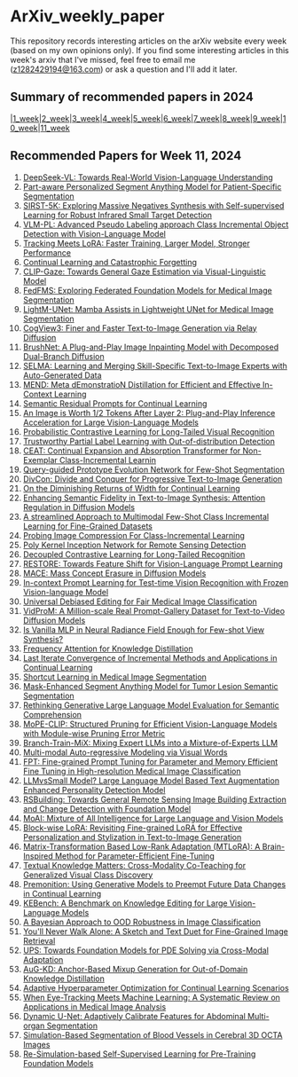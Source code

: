 # ArXiv_weekly_paper
This repository records interesting articles on the arXiv website every week (based on my own opinions only).
If you find some interesting articles in this week's arxiv that I've missed, feel free to email me (z1282429194@163.com) or ask a question and I'll add it later.

## Summary of recommended papers in 2024
<!-- | | | | |
|--------|--------|--------|--------| -->
|[1_week](https://github.com/Fatflower/ArXiv_weekly_paper/blob/main/2024/1_week.md)|[2_week](https://github.com/Fatflower/ArXiv_weekly_paper/blob/main/2024/2_week.md)|[3_week](https://github.com/Fatflower/ArXiv_weekly_paper/blob/main/2024/3_week.md)|[4_week](https://github.com/Fatflower/ArXiv_weekly_paper/blob/main/2024/4_week.md)|[5_week](https://github.com/Fatflower/ArXiv_weekly_paper/blob/main/2024/5_week.md)|[6_week](https://github.com/Fatflower/ArXiv_weekly_paper/blob/main/2024/6_week.md)|[7_week](https://github.com/Fatflower/ArXiv_weekly_paper/blob/main/2024/7_week.md)|[8_week](https://github.com/Fatflower/ArXiv_weekly_paper/blob/main/2024/8_week.md)|[9_week](https://github.com/Fatflower/ArXiv_weekly_paper/blob/main/2024/9_week.md)|[10_week](https://github.com/Fatflower/ArXiv_weekly_paper/blob/main/2024/10_week.md)|[11_week](https://github.com/Fatflower/ArXiv_weekly_paper/blob/main/2024/11_week.md)

<!-- | | | | | -->

## Recommended Papers for Week 11, 2024
1. [DeepSeek-VL: Towards Real-World Vision-Language Understanding](https://arxiv.org/abs/2403.05525)
2. [Part-aware Personalized Segment Anything Model for Patient-Specific Segmentation](https://arxiv.org/abs/2403.05433)
3. [SIRST-5K: Exploring Massive Negatives Synthesis with Self-supervised Learning for Robust Infrared Small Target Detection](https://arxiv.org/abs/2403.05416)
4. [VLM-PL: Advanced Pseudo Labeling approach Class Incremental Object Detection with Vision-Language Model](https://arxiv.org/abs/2403.05346)
5. [Tracking Meets LoRA: Faster Training, Larger Model, Stronger Performance](https://arxiv.org/abs/2403.05231)
6. [Continual Learning and Catastrophic Forgetting](https://arxiv.org/abs/2403.05175)
7. [CLIP-Gaze: Towards General Gaze Estimation via Visual-Linguistic Model](https://arxiv.org/abs/2403.05124)
8. [FedFMS: Exploring Federated Foundation Models for Medical Image Segmentation](https://arxiv.org/abs/2403.05408)
9. [LightM-UNet: Mamba Assists in Lightweight UNet for Medical Image Segmentation](https://arxiv.org/abs/2403.05246)
10. [CogView3: Finer and Faster Text-to-Image Generation via Relay Diffusion](https://arxiv.org/abs/2403.05121)
11. [BrushNet: A Plug-and-Play Image Inpainting Model with Decomposed Dual-Branch Diffusion](https://arxiv.org/abs/2403.06976)
12. [SELMA: Learning and Merging Skill-Specific Text-to-Image Experts with Auto-Generated Data](https://arxiv.org/abs/2403.06952)
13. [MEND: Meta dEmonstratioN Distillation for Efficient and Effective In-Context Learning](https://arxiv.org/abs/2403.06914)
14. [Semantic Residual Prompts for Continual Learning](https://arxiv.org/abs/2403.06870)
15. [An Image is Worth 1/2 Tokens After Layer 2: Plug-and-Play Inference Acceleration for Large Vision-Language Models](https://arxiv.org/abs/2403.06764)
16. [Probabilistic Contrastive Learning for Long-Tailed Visual Recognition](https://arxiv.org/abs/2403.06726)
17. [Trustworthy Partial Label Learning with Out-of-distribution Detection](https://arxiv.org/abs/2403.06681)
18. [CEAT: Continual Expansion and Absorption Transformer for Non-Exemplar Class-Incremental Learnin](https://arxiv.org/abs/2403.06670)
19. [Query-guided Prototype Evolution Network for Few-Shot Segmentation](https://arxiv.org/abs/2403.06488)
20. [DivCon: Divide and Conquer for Progressive Text-to-Image Generation](https://arxiv.org/abs/2403.06400)
21. [On the Diminishing Returns of Width for Continual Learning](https://arxiv.org/abs/2403.06398)
22. [Enhancing Semantic Fidelity in Text-to-Image Synthesis: Attention Regulation in Diffusion Models](https://arxiv.org/abs/2403.06381)
23. [A streamlined Approach to Multimodal Few-Shot Class Incremental Learning for Fine-Grained Datasets](https://arxiv.org/abs/2403.06295)
24. [Probing Image Compression For Class-Incremental Learning](https://arxiv.org/abs/2403.06288)
25. [Poly Kernel Inception Network for Remote Sensing Detection](https://arxiv.org/abs/2403.06258)
26. [Decoupled Contrastive Learning for Long-Tailed Recognition](https://arxiv.org/abs/2403.06151)
27. [RESTORE: Towards Feature Shift for Vision-Language Prompt Learning](https://arxiv.org/abs/2403.06136)
28. [MACE: Mass Concept Erasure in Diffusion Models](https://arxiv.org/abs/2403.06135)
29. [In-context Prompt Learning for Test-time Vision Recognition with Frozen Vision-language Model](https://arxiv.org/abs/2403.06126)
30. [Universal Debiased Editing for Fair Medical Image Classification](https://arxiv.org/abs/2403.06104)
31. [VidProM: A Million-scale Real Prompt-Gallery Dataset for Text-to-Video Diffusion Models](https://arxiv.org/abs/2403.06098)
32. [Is Vanilla MLP in Neural Radiance Field Enough for Few-shot View Synthesis?](https://arxiv.org/abs/2403.06092)
33. [Frequency Attention for Knowledge Distillation](https://arxiv.org/abs/2403.05894)
34. [Last Iterate Convergence of Incremental Methods and Applications in Continual Learning](https://arxiv.org/abs/2403.06873)
35. [Shortcut Learning in Medical Image Segmentation](https://arxiv.org/abs/2403.06748)
36. [Mask-Enhanced Segment Anything Model for Tumor Lesion Semantic Segmentation](https://arxiv.org/abs/2403.05912)
37. [Rethinking Generative Large Language Model Evaluation for Semantic Comprehension](https://arxiv.org/abs/2403.07872)
38. [MoPE-CLIP: Structured Pruning for Efficient Vision-Language Models with Module-wise Pruning Error Metric](https://arxiv.org/abs/2403.07839)
39. [Branch-Train-MiX: Mixing Expert LLMs into a Mixture-of-Experts LLM](https://arxiv.org/abs/2403.07816)
40. [Multi-modal Auto-regressive Modeling via Visual Words](https://arxiv.org/abs/2403.07720)
41. [FPT: Fine-grained Prompt Tuning for Parameter and Memory Efficient Fine Tuning in High-resolution Medical Image Classification](https://arxiv.org/abs/2403.07576)
42. [LLMvsSmall Model? Large Language Model Based Text Augmentation Enhanced Personality Detection Model](https://arxiv.org/abs/2403.07581)
43. [RSBuilding: Towards General Remote Sensing Image Building Extraction and Change Detection with Foundation Model](https://arxiv.org/abs/2403.07564)
44. [MoAI: Mixture of All Intelligence for Large Language and Vision Models](https://arxiv.org/abs/2403.07508)
45. [Block-wise LoRA: Revisiting Fine-grained LoRA for Effective Personalization and Stylization in Text-to-Image Generation](https://arxiv.org/abs/2403.07500)
46. [Matrix-Transformation Based Low-Rank Adaptation (MTLoRA): A Brain-Inspired Method for Parameter-Efficient Fine-Tuning](https://arxiv.org/abs/2403.07440)
47. [Textual Knowledge Matters: Cross-Modality Co-Teaching for Generalized Visual Class Discovery](https://arxiv.org/abs/2403.07369)
48. [Premonition: Using Generative Models to Preempt Future Data Changes in Continual Learning](https://arxiv.org/abs/2403.07356)
49. [KEBench: A Benchmark on Knowledge Editing for Large Vision-Language Models](https://arxiv.org/abs/2403.07350)
50. [A Bayesian Approach to OOD Robustness in Image Classification](https://arxiv.org/abs/2403.07277)
51. [You'll Never Walk Alone: A Sketch and Text Duet for Fine-Grained Image Retrieval](https://arxiv.org/abs/2403.07222)
52. [UPS: Towards Foundation Models for PDE Solving via Cross-Modal Adaptation](https://arxiv.org/abs/2403.07187)
53. [AuG-KD: Anchor-Based Mixup Generation for Out-of-Domain Knowledge Distillation](https://arxiv.org/abs/2403.07030)
54. [Adaptive Hyperparameter Optimization for Continual Learning Scenarios](https://arxiv.org/abs/2403.07015)
55. [When Eye-Tracking Meets Machine Learning: A Systematic Review on Applications in Medical Image Analysis](https://arxiv.org/abs/2403.07834)
56. [Dynamic U-Net: Adaptively Calibrate Features for Abdominal Multi-organ Segmentation](https://arxiv.org/abs/2403.07303)
57. [Simulation-Based Segmentation of Blood Vessels in Cerebral 3D OCTA Images](https://arxiv.org/abs/2403.07116)
58. [Re-Simulation-based Self-Supervised Learning for Pre-Training Foundation Models](https://arxiv.org/abs/2403.07066)